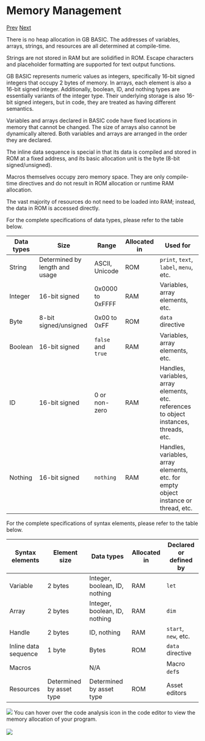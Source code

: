 # Memory Management

[Prev]() [Next]()

There is no heap allocation in GB BASIC. The addresses of variables, arrays, strings, and resources are all determined at compile-time.

Strings are not stored in RAM but are solidified in ROM. Escape characters and placeholder formatting are supported for text output functions.

GB BASIC represents numeric values as integers, specifically 16-bit signed integers that occupy 2 bytes of memory. In arrays, each element is also a 16-bit signed integer. Additionally, boolean, ID, and nothing types are essentially variants of the integer type. Their underlying storage is also 16-bit signed integers, but in code, they are treated as having different semantics.

Variables and arrays declared in BASIC code have fixed locations in memory that cannot be changed. The size of arrays also cannot be dynamically altered. Both variables and arrays are arranged in the order they are declared.

The inline data sequence is special in that its data is compiled and stored in ROM at a fixed address, and its basic allocation unit is the byte (8-bit signed/unsigned).

Macros themselves occupy zero memory space. They are only compile-time directives and do not result in ROM allocation or runtime RAM allocation.

The vast majority of resources do not need to be loaded into RAM; instead, the data in ROM is accessed directly.

For the complete specifications of data types, please refer to the table below.

| Data types | Size                           | Range              | Allocated in | Used for                                                                               |
|------------|--------------------------------|--------------------|--------------|----------------------------------------------------------------------------------------|
| String     | Determined by length and usage | ASCII, Unicode     | ROM          | `print`, `text`, `label`, `menu`, etc.                                                 |
| Integer    | 16-bit signed                  | 0x0000 to 0xFFFF   | RAM          | Variables, array elements, etc.                                                        |
| Byte       | 8-bit signed/unsigned          | 0x00 to 0xFF       | ROM          | `data` directive                                                                       |
| Boolean    | 16-bit signed                  | `false` and `true` | RAM          | Variables, array elements, etc.                                                        |
| ID         | 16-bit signed                  | 0 or non-zero      | RAM          | Handles, variables, array elements, etc. references to object instances, threads, etc. |
| Nothing    | 16-bit signed                  | `nothing`          | RAM          | Handles, variables, array elements, etc. for empty object instance or thread, etc.     |

For the complete specifications of syntax elements, please refer to the table below.

| Syntax elements      | Element size             | Data types                    | Allocated in | Declared or defined by |
|----------------------|--------------------------|-------------------------------|--------------|------------------------|
| Variable             | 2 bytes                  | Integer, boolean, ID, nothing | RAM          | `let`                  |
| Array                | 2 bytes                  | Integer, boolean, ID, nothing | RAM          | `dim`                  |
| Handle               | 2 bytes                  | ID, nothing                   | RAM          | `start`, `new`, etc.   |
| Inline data sequence | 1 byte                   | Bytes                         | ROM          | `data` directive       |
| Macros               |                          | N/A                           |              | Macro `def`s           |
| Resources            | Determined by asset type | Determined by asset type      | ROM          | Asset editors          |

<div class="content-highlight" style="min-height: 48px;">
  <img src="imgs/logo-nokbd.png" class="logo-tip">
  <span class="content-text">
    <span>You can hover over the code analysis icon in the code editor to view the memory allocation of your program.</span>
    <br>
    <br>
    <img src="imgs/editor-code-memory-allocations.png" class="diagram-image diagram-screenshot">
  </span>
</div>
